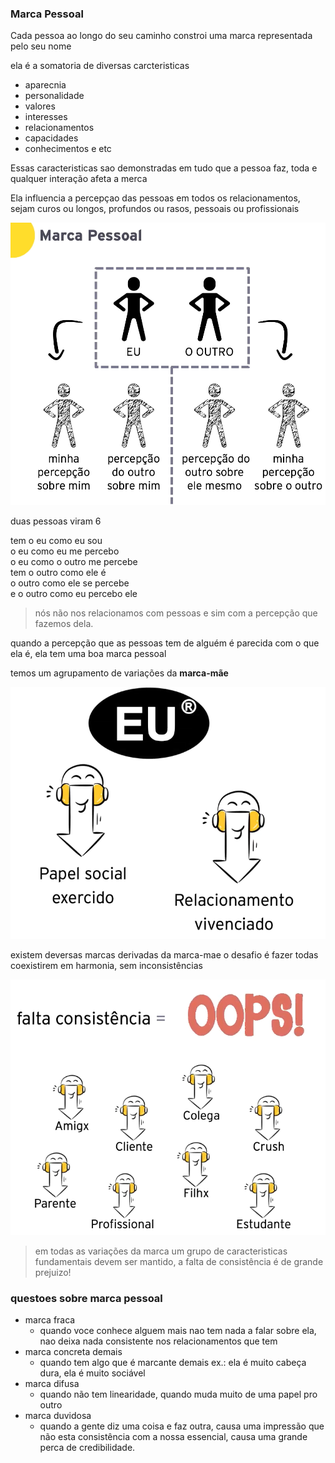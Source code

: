 ### Marca Pessoal

Cada pessoa ao longo do seu caminho constroi uma marca representada pelo seu nome

ela é a somatoria de diversas carcteristicas

- aparecnia
- personalidade
- valores
- interesses
- relacionamentos
- capacidades
- conhecimentos e etc

Essas caracteristicas sao demonstradas em tudo que a pessoa faz, toda e qualquer interação afeta a merca

Ela influencia a percepçao das pessoas em todos os relacionamentos, sejam curos ou longos, profundos ou rasos, pessoais ou profissionais

![alt text](image.png)

duas pessoas viram 6

tem o eu como eu sou  
o eu como eu me percebo  
o eu como o outro me percebe  
tem o outro como ele é  
o outro como ele se percebe  
e o outro como eu percebo ele  

> nós não nos relacionamos com pessoas e sim com a percepção que fazemos dela.

quando a percepção que as pessoas tem de alguém é parecida com o que ela é, ela tem uma boa marca pessoal

temos um agrupamento de variações da **marca-mãe**

![alt text](image-1.png)

existem deversas marcas derivadas da marca-mae o desafio é fazer todas coexistirem em harmonia, sem inconsistências

![alt text](image-2.png)

> em todas as variações da marca um grupo de caracteristicas fundamentais devem ser mantido, a falta de consistência é de grande prejuizo!

### questoes sobre marca pessoal

- marca fraca
    - quando voce conhece alguem mais nao tem nada a falar sobre ela, nao deixa nada consistente nos relacionamentos que tem
- marca concreta demais
    - quando tem algo que é marcante demais ex.: ela é muito cabeça dura, ela é muito sociável
- marca difusa
    - quando não tem linearidade, quando muda muito de uma papel pro outro
- marca duvidosa
    - quando a gente diz uma coisa e faz outra, causa uma impressão que não esta consistência com a nossa essencial, causa uma grande perca de credibilidade.




